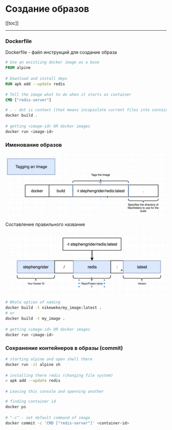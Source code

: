 # Создание образов

[[toc]]

--- 

### Dockerfile
Dockerfile - файл инструкций для создание образа

```dockerfile
# Use an existiing docker image as a base
FROM alpine

# Download and install deps
RUN apk add --update redis

# Tell the image what to do when it starts as container
CMD ["redis-server"]
```

```sh
# . - dot is context (that means incapsulate current files into container)
docker build .

# getting <image-id> OR docker images
docker run <image-id>
```


### Именование образов

![](./assets/Screenshot_3.png)

Составление правильного название 
![](./assets/Screenshot_4.png)


```sh
# Whole option of naming
docker build -t nikeweke/my_image:latest .
# or 
docker build -t my_image .

# getting <image-id> OR docker images
docker run <image-id>
```

### Сохранение контейнеров в образы (commit)

```sh
# starting alpine and open shell there
docker run -it alpine sh

# installing there redis (changing file system)
> apk add --update redis

# Leaving this console and openning another
```

```sh
# finding container id
docker ps 

# "-c" - set default command of image
docker commit -c 'CMD ["redis-server"]' <container-id>
```
